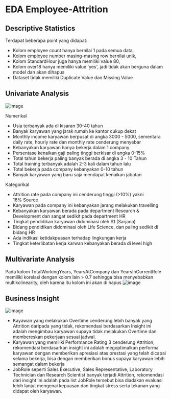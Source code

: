 # EDA Employee-Attrition
## Descriptive Statistics
Terdapat beberapa point yang didapat:
- Kolom employee count hanya bernilai 1 pada semua data,
- Kolom employee number masing-masing row bernilai unik,
- Kolom StandardHour juga hanya memiliki value 80,
- Kolom over18 hanya memiliki value 'yes', jadi tidak akan berguna dalam model dan akan dihapus 
- Dataset tidak memiliki Duplicate Value dan Missing Value

## Univariate Analysis
![image](https://user-images.githubusercontent.com/98078080/204129056-67bd545a-c1cc-48dd-9070-d2cc2aee23ba.png)

Numerikal
- Usia terbanyak ada di kisaran 30-40 tahun
- Banyak karyawan yang jarak rumah ke kantor cukup dekat
- Monthly income karyawan berpusat di angka 3000 - 5000, sementara daily rate, hourly rate dan monthly rate cenderung menyebar
- Kebanyakan karyawan hanya bekerja dalam 1 company
- Persentase kenaikan gaji paling tinggi berkisar di angka 0-15%
- Total tahun bekerja paling banyak berada di angka 3 - 10 Tahun
- Total training terbanyak adalah 2-3 kali dalam tahun lalu
- Total bekerja pada company kebanyakan 0-10 tahun
- Banyak karyawan yang baru saja mendapat kenaikan jabatan

Kategorikal
- Attrition rate pada company ini cenderung tinggi (>10%) yakni 16% Source
- Karyawan pada company ini kebanyakan jarang melakukan travelling
- Kebanyakan karyawan berada pada department Research & Development dan sangat sedikit pada department HR
- Tingkat pendidikan karyawan didominasi oleh S1 (Sarjana)
- Bidang pendidikan didominasi oleh Life Science, dan paling sedikit di bidang HR
- Ada indikasi ketidakpuasan terhadap lingkungan kerja
- Tingkat keterlibatan kerja karwan kebanyakan berada di level high

## Multivariate Analysis

Pada kolom TotalWorkingYears, YearsAtCompany dan YearsInCurrentRole memiliki korelasi dengan kolom lain > 0.7 sehingga bisa menyebabkan multikolinearity, oleh karena itu kolom ini akan di hapus
![image](https://user-images.githubusercontent.com/98078080/204129045-10c22bfb-bb14-4f5a-a1a2-72d6ebf58653.png)

## Business Insight
![image](https://user-images.githubusercontent.com/98078080/204129084-ef6d2cfb-53ca-4645-ae20-5f85c32b6e7a.png)

- Kayawan yang melakukan Overtime cenderung lebih banyak yang Attrition daripada yang tidak, rekomendasi berdasarkan Insight ini adalah mengimbau karyawan supaya tidak melakukan Overtime dan membereskan pekerjaan sesuai jadwal.
- Karyawan yang memiliki Performance Rating 3 cenderung Attrition, rekomendasi berdasarkan insight ini adalah megoptimalkan performa karyawan dengan memberikan apresiasi atas prestasi yang telah dicapai selama bekerja, bisa dengan memberikan bonus supaya karyawan lebih semangat dalam bekerja
- JobRole seperti Sales Executive, Sales Representative, Laboratory Technician dan Research Scientist banyak terjadi Attrition, rekomendasi dari insight ini adalah pada list JobRole tersebut bisa diadakan evaluasi lebih lanjut mengenai kepuasan dan tingkat stress serta tekanan yang didapat oleh karyawan.

